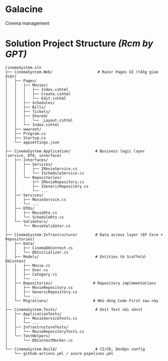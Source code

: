 # Galacine
Cinema management

# Solution Project Structure *(Rcm by GPT)*

    CinemaSystem.sln
    ├── CinemaSystem.Web/                    # Razor Pages UI (tầng giao diện)
    │   ├── Pages/
    │   │   ├── Movies/
    │   │   │   ├── Index.cshtml
    │   │   │   ├── Create.cshtml
    │   │   │   └── Edit.cshtml
    │   │   ├── Schedules/
    │   │   ├── Bills/
    │   │   ├── Tickets/
    │   │   ├── Shared/
    │   │   │   └── _Layout.cshtml
    │   │   └── Index.cshtml
    │   ├── wwwroot/
    │   ├── Program.cs
    │   ├── Startup.cs
    │   └── appsettings.json
    │
    ├── CinemaSystem.Application/           # Business logic layer (service, DTO, interface)
    │   ├── Interfaces/
    │   │   ├── Services/
    │   │   │   ├── IMovieService.cs
    │   │   │   └── IScheduleService.cs
    │   │   └── Repositories/
    │   │       ├── IMovieRepository.cs
    │   │       ├── IGenericRepository.cs
    │   │       └── ...
    │   ├── Services/
    │   │   ├── MovieService.cs
    │   │   └── ...
    │   ├── DTOs/
    │   │   ├── MovieDto.cs
    │   │   └── ScheduleDto.cs
    │   └── Validators/
    │       └── MovieValidator.cs
    │
    ├── CinemaSystem.Infrastructure/        # Data access layer (EF Core + Repositories)
    │   ├── Data/
    │   │   ├── CinemaDbContext.cs
    │   │   └── DbInitializer.cs
    │   ├── Models/                         # Entities từ Scaffold-DbContext
    │   │   ├── Movie.cs
    │   │   ├── User.cs
    │   │   ├── Category.cs
    │   │   └── ...
    │   ├── Repositories/                  # Repository implementations
    │   │   ├── MovieRepository.cs
    │   │   ├── GenericRepository.cs
    │   │   └── ...
    │   └── Migrations/                    # Nếu dùng Code First sau này
    │
    ├── CinemaSystem.Tests/                 # Unit Test với xUnit
    │   ├── ApplicationTests/
    │   │   ├── MovieServiceTests.cs
    │   │   └── ...
    │   ├── InfrastructureTests/
    │   │   └── MovieRepositoryTests.cs
    │   └── TestHelpers/
    │       └── DbContextMocker.cs
    │
    └── CinemaSystem.Build/                 # CI/CD, DevOps config
        └── github-actions.yml / azure-pipelines.yml

